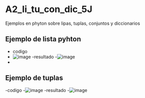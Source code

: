 # A2_li_tu_con_dic_5J
Ejemplos en phyton sobre lipas, tuplas, conjuntos y  diccionarios
## Ejemplo de lista pyhton
- codigo
- ![image](https://github.com/user-attachments/assets/fcabc106-c284-4be9-b1a2-0ce65539cd1d)
-resultado
-![image](https://github.com/user-attachments/assets/5a251567-d081-473b-9ff3-ca9f041eb708)
-
## Ejemplo de tuplas 
-codigo
-![image](https://github.com/user-attachments/assets/34350dc4-5a51-45bc-9776-bcfc990a367d)
-resultado
-![image](https://github.com/user-attachments/assets/1ca50b1d-baf9-4b73-bfad-23edd6e7b0c7)
